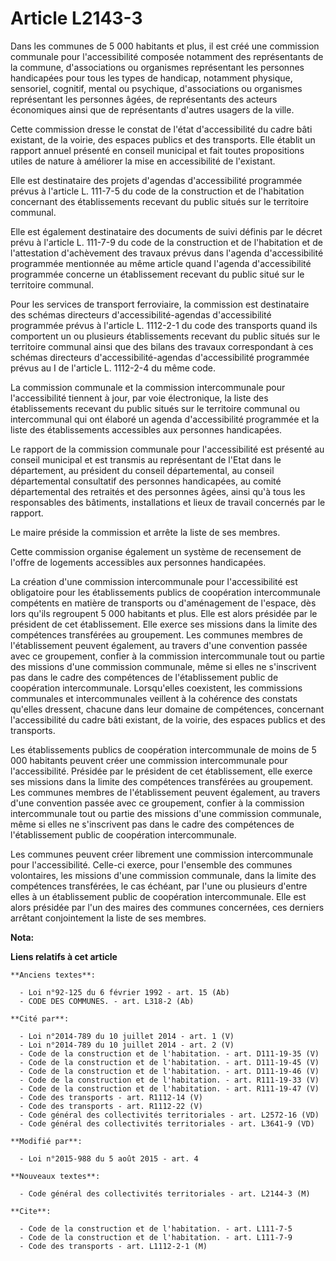 # Article L2143-3

Dans les communes de 5 000 habitants et plus, il est créé une commission communale pour l'accessibilité composée notamment
des représentants de la commune, d'associations ou organismes représentant les personnes handicapées pour tous les types de
handicap, notamment physique, sensoriel, cognitif, mental ou psychique, d'associations ou organismes représentant les
personnes âgées, de représentants des acteurs économiques ainsi que de représentants d'autres usagers de la ville. 

Cette commission dresse le constat de l'état d'accessibilité du cadre bâti existant, de la voirie, des espaces publics et des
transports. Elle établit un rapport annuel présenté en conseil municipal et fait toutes propositions utiles de nature à
améliorer la mise en accessibilité de l'existant. 

Elle est destinataire des projets d'agendas d'accessibilité programmée prévus à l'article L. 111-7-5 du code de la
construction et de l'habitation concernant des établissements recevant du public situés sur le territoire communal.

Elle est également destinataire des documents de suivi définis par le décret prévu à l'article L. 111-7-9 du code de la
construction et de l'habitation et de l'attestation d'achèvement des travaux prévus dans l'agenda d'accessibilité programmée
mentionnée au même article quand l'agenda d'accessibilité programmée concerne un établissement recevant du public situé sur
le territoire communal.

Pour les services de transport ferroviaire, la commission est destinataire des schémas directeurs d'accessibilité-agendas
d'accessibilité programmée prévus à l'article L. 1112-2-1 du code des transports quand ils comportent un ou plusieurs
établissements recevant du public situés sur le territoire communal ainsi que des bilans des travaux correspondant à ces
schémas directeurs d'accessibilité-agendas d'accessibilité programmée prévus au I de l'article L. 1112-2-4 du même code.

La commission communale et la commission intercommunale pour l'accessibilité tiennent à jour, par voie électronique, la liste
des établissements recevant du public situés sur le territoire communal ou intercommunal qui ont élaboré un agenda
d'accessibilité programmée et la liste des établissements accessibles aux personnes handicapées. 

Le rapport de la commission communale pour l'accessibilité est présenté au conseil municipal et est transmis au représentant
de l'Etat dans le département, au président du conseil départemental, au conseil départemental consultatif des personnes
handicapées, au comité départemental des retraités et des personnes âgées, ainsi qu'à tous les responsables des bâtiments,
installations et lieux de travail concernés par le rapport. 

Le maire préside la commission et arrête la liste de ses membres. 

Cette commission organise également un système de recensement de l'offre de logements accessibles aux personnes handicapées. 

La création d'une commission intercommunale pour l'accessibilité est obligatoire pour les établissements publics de
coopération intercommunale compétents en matière de transports ou d'aménagement de l'espace, dès lors qu'ils regroupent 5 000
habitants et plus. Elle est alors présidée par le président de cet établissement. Elle exerce ses missions dans la limite des
compétences transférées au groupement. Les communes membres de l'établissement peuvent également, au travers d'une convention
passée avec ce groupement, confier à la commission intercommunale tout ou partie des missions d'une commission communale,
même si elles ne s'inscrivent pas dans le cadre des compétences de l'établissement public de coopération intercommunale.
Lorsqu'elles coexistent, les commissions communales et intercommunales veillent à la cohérence des constats qu'elles
dressent, chacune dans leur domaine de compétences, concernant l'accessibilité du cadre bâti existant, de la voirie, des
espaces publics et des transports. 

Les établissements publics de coopération intercommunale de moins de 5 000 habitants peuvent créer une commission
intercommunale pour l'accessibilité. Présidée par le président de cet établissement, elle exerce ses missions dans la limite
des compétences transférées au groupement. Les communes membres de l'établissement peuvent également, au travers d'une
convention passée avec ce groupement, confier à la commission intercommunale tout ou partie des missions d'une commission
communale, même si elles ne s'inscrivent pas dans le cadre des compétences de l'établissement public de coopération
intercommunale. 

Les communes peuvent créer librement une commission intercommunale pour l'accessibilité. Celle-ci exerce, pour l'ensemble des
communes volontaires, les missions d'une commission communale, dans la limite des compétences transférées, le cas échéant,
par l'une ou plusieurs d'entre elles à un établissement public de coopération intercommunale. Elle est alors présidée par
l'un des maires des communes concernées, ces derniers arrêtant conjointement la liste de ses membres.

**Nota:**



**Liens relatifs à cet article**

	**Anciens textes**:

	  - Loi n°92-125 du 6 février 1992 - art. 15 (Ab)
	  - CODE DES COMMUNES. - art. L318-2 (Ab)

	**Cité par**:

	  - Loi n°2014-789 du 10 juillet 2014 - art. 1 (V)
	  - Loi n°2014-789 du 10 juillet 2014 - art. 2 (V)
	  - Code de la construction et de l'habitation. - art. D111-19-35 (V)
	  - Code de la construction et de l'habitation. - art. D111-19-45 (V)
	  - Code de la construction et de l'habitation. - art. D111-19-46 (V)
	  - Code de la construction et de l'habitation. - art. R111-19-33 (V)
	  - Code de la construction et de l'habitation. - art. R111-19-47 (V)
	  - Code des transports - art. R1112-14 (V)
	  - Code des transports - art. R1112-22 (V)
	  - Code général des collectivités territoriales - art. L2572-16 (VD)
	  - Code général des collectivités territoriales - art. L3641-9 (VD)

	**Modifié par**:

	  - Loi n°2015-988 du 5 août 2015 - art. 4

	**Nouveaux textes**:

	  - Code général des collectivités territoriales - art. L2144-3 (M)

	**Cite**:

	  - Code de la construction et de l'habitation. - art. L111-7-5
	  - Code de la construction et de l'habitation. - art. L111-7-9
	  - Code des transports - art. L1112-2-1 (M)
